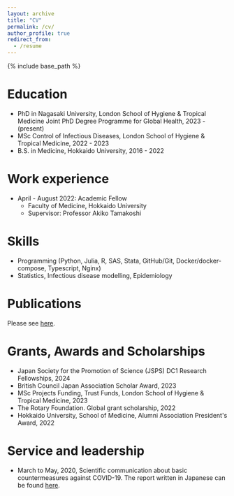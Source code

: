 ```yaml
---
layout: archive
title: "CV"
permalink: /cv/
author_profile: true
redirect_from:
  - /resume
---
```


{% include base_path %}

Education
======
* PhD in Nagasaki University, London School of Hygiene & Tropical Medicine Joint PhD Degree Programme for Global Health, 2023 - (present)
* MSc Control of Infectious Diseases, London School of Hygiene & Tropical Medicine, 2022 - 2023
* B.S. in Medicine, Hokkaido University, 2016 - 2022

Work experience
======
* April - August 2022: Academic Fellow
  * Faculty of Medicine, Hokkaido University
  * Supervisor: Professor Akiko Tamakoshi

Skills
======
* Programming (Python, Julia, R, SAS, Stata, GitHub/Git, Docker/docker-compose, Typescript, Nginx)
* Statistics, Infectious disease modelling, Epidemiology

Publications
======
Please see [here](/publications/).

Grants, Awards and Scholarships
=====
* Japan Society for the Promotion of Science (JSPS) DC1 Research Fellowships, 2024
* British Council Japan Association Scholar Award, 2023
* MSc Projects Funding, Trust Funds, London School of Hygiene & Tropical Medicine, 2023
* The Rotary Foundation. Global grant scholarship, 2022
* Hokkaido University, School of Medicine, Alumni Association President's Award, 2022

Service and leadership
======
* March to May, 2020, Scientific communication about basic countermeasures against COVID-19. The report written in Japanese can be found [here](https://no-more-corona.com/).
